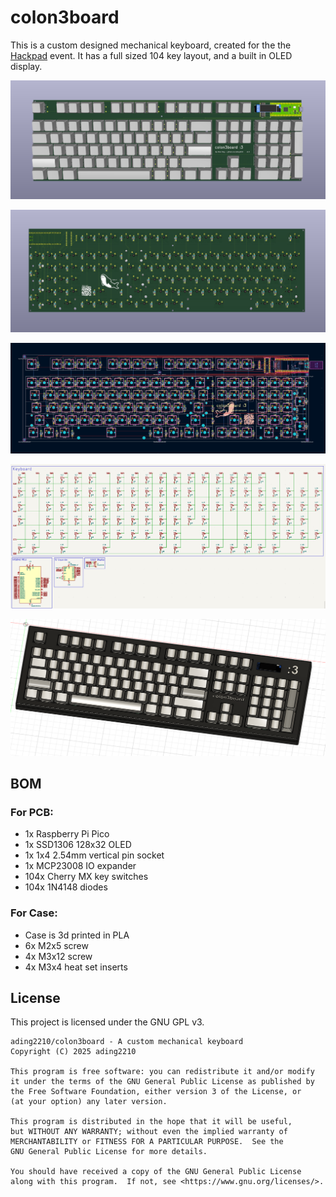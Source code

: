 # colon3board

This is a custom designed mechanical keyboard, created for the the [Hackpad](https://hackpad.hackclub.com/) event. It has a full sized 104 key layout, and a built in OLED display.

![image](/images/pcb_front.png)

![image](/images/pcb_back.png)

![image](/images/pcb_design.png)

![image](/images/pcb_schematic.png)

![image](/images/case.png)


## BOM

### For PCB:
- 1x Raspberry Pi Pico
- 1x SSD1306 128x32 OLED
- 1x 1x4 2.54mm vertical pin socket
- 1x MCP23008 IO expander
- 104x Cherry MX key switches
- 104x 1N4148 diodes

### For Case:
- Case is 3d printed in PLA
- 6x M2x5 screw
- 4x M3x12 screw
- 4x M3x4 heat set inserts

## License

This project is licensed under the GNU GPL v3.

```
ading2210/colon3board - A custom mechanical keyboard
Copyright (C) 2025 ading2210

This program is free software: you can redistribute it and/or modify
it under the terms of the GNU General Public License as published by
the Free Software Foundation, either version 3 of the License, or
(at your option) any later version.

This program is distributed in the hope that it will be useful,
but WITHOUT ANY WARRANTY; without even the implied warranty of
MERCHANTABILITY or FITNESS FOR A PARTICULAR PURPOSE.  See the
GNU General Public License for more details.

You should have received a copy of the GNU General Public License
along with this program.  If not, see <https://www.gnu.org/licenses/>.
```
